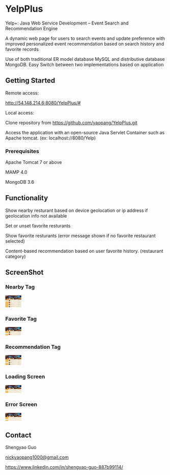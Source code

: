 

# YelpPlus 

Yelp+: Java Web Service Development – Event Search and Recommendation Engine 

A dynamic web page for users to search events and update preference with improved personalized event recommendation based on search history and favorite records 

Use of both traditional ER model database MySQL and distributive database MongoDB. Easy Switch between two implementations based on application 

## Getting Started

Remote access:  <br />

http://54.148.214.6:8080/YelpPlus/#

Local access:<br />

Clone repository from https://github.com/yaopang/YelpPlus.git  <br />

Access the application with an open-source Java Servlet Container such as Apache tomcat. (ex: localhost://8080/Yelp) 

### Prerequisites
Apache Tomcat 7 or above <br />

MAMP 4.0 <br />

MongoDB 3.6

## Functionality

Show nearby resturant based on device geolocation or ip address if geolocation info not available <br />

Set or unset favorite resturants<br />

Show favorite resturants (error message shown if no favorite restaurant selected)<br />

Content-based recommendation based on user favorite history. (restaurant category)


## ScreenShot

### Nearby Tag
<img src="nearby_screenshot.PNG" style="width: 50px;"/>

### Favorite Tag
<img src="fav_screenshot.PNG" style="width: 50px;"/>

### Recommendation Tag
<img src="recomm_screenshot.PNG" style="width: 50px;"/>

### Loading Screen
<img src="loading.PNG" style="width: 50px;"/>

### Error Screen
<img src="error.PNG" style="width: 50px;"/>



 

## Contact

Shengyao Guo

nickyaopang1000@gmail.com

https://www.linkedin.com/in/shengyao-guo-887b99114/



